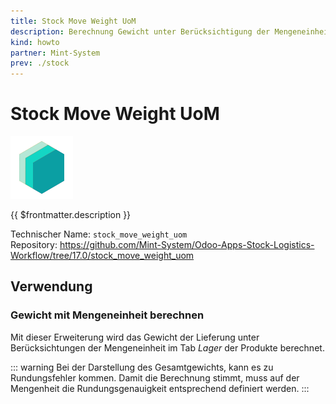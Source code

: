 ```yaml
---
title: Stock Move Weight UoM
description: Berechnung Gewicht unter Berücksichtigung der Mengeneinheit.
kind: howto
partner: Mint-System
prev: ./stock
---
```

# Stock Move Weight UoM
![icon_oms_box](attachments/icons_odoo_mint_system.png)

{{ $frontmatter.description }}

Technischer Name: `stock_move_weight_uom`\
Repository: <https://github.com/Mint-System/Odoo-Apps-Stock-Logistics-Workflow/tree/17.0/stock_move_weight_uom>

## Verwendung

### Gewicht mit Mengeneinheit berechnen

Mit dieser Erweiterung wird das Gewicht der Lieferung unter Berücksichtungen der Mengeneinheit im Tab *Lager* der Produkte berechnet.

::: warning
Bei der Darstellung des Gesamtgewichts, kann es zu Rundungsfehler kommen. Damit die Berechnung stimmt, muss auf der Mengenheit die Rundungsgenauigkeit entsprechend definiert werden.
:::
